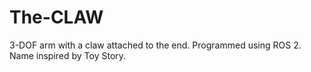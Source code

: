 # The-CLAW
3-DOF arm with a claw attached to the end. Programmed using ROS 2. Name inspired by Toy Story.

